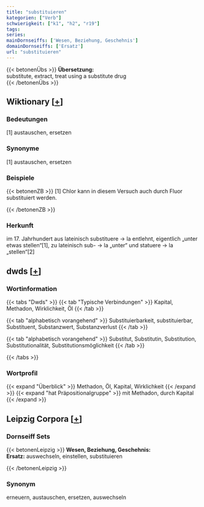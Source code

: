 ```yaml
---
title: "substituieren"
kategorien: ["Verb"]
schwierigkeit: ["k1", "h2", "r19"]
tags:
series:
mainDornseiffs: ['Wesen, Beziehung, Geschehnis']
domainDornseiffs: ['Ersatz']
url: "substituieren"
---
```


{{< betonenÜbs >}}
**Übersetzung:**  
substitute, extract, treat using a substitute drug  
{{< /betonenÜbs >}}

## Wiktionary [[+](https://de.wiktionary.org/wiki/substituieren)]

### Bedeutungen
[1] austauschen, ersetzen  

### Synonyme
[1] austauschen, ersetzen  

### Beispiele
{{< betonenZB >}}
[1] Chlor kann in diesem Versuch auch durch Fluor substituiert werden.  

{{< /betonenZB >}}
### Herkunft
im 17. Jahrhundert aus lateinisch substituere → la entlehnt, eigentlich „unter etwas stellen“[1], zu lateinisch sub- → la „unter“ und statuere → la „stellen“[2]  



## dwds [[+](https://www.dwds.de/wb/substituieren)]

### Wortinformation
{{< tabs "Dwds" >}}
{{< tab "Typische Verbindungen" >}}
Kapital, Methadon, Wirklichkeit, Öl
{{< /tab >}}

{{< tab "alphabetisch vorangehend" >}}
Substituierbarkeit, substituierbar, Substituent, Substanzwert, Substanzverlust
{{< /tab >}}

{{< tab "alphabetisch vorangehend" >}}
Substitut, Substitutin, Substitution, Substitutionalität, Substitutionsmöglichkeit
{{< /tab >}}

{{< /tabs >}}

### Wortprofil
{{< expand "Überblick" >}} Methadon, Öl, Kapital, Wirklichkeit {{< /expand >}}
{{< expand "hat Präpositionalgruppe" >}} mit Methadon, durch Kapital {{< /expand >}}

## Leipzig Corpora [[+](https://corpora.uni-leipzig.de/en/res?word=substituieren&corpusId=deu_newscrawl-public_2018)]

### Dornseiff Sets
{{< betonenLeipzig >}}
**Wesen, Beziehung, Geschehnis:**  
**Ersatz:** auswechseln, einstellen, substituieren  

{{< /betonenLeipzig >}}

### Synonym
erneuern, austauschen, ersetzen, auswechseln

